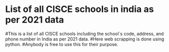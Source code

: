 # List of all CISCE schools in india as per 2021 data



#This is a list of all CISCE schools including the school`s code, address, and phone number in India as per 2021 data. 
#Here web scrapping is done using python.
#Anybody is free to use this for their purpose.
